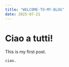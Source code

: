 ```yaml
---
title: "WELCOME-TO-MY-BLOG"
date: 2025-07-21
---
```


# Ciao a tutti!
This is my first post.
```
ciao.
```
